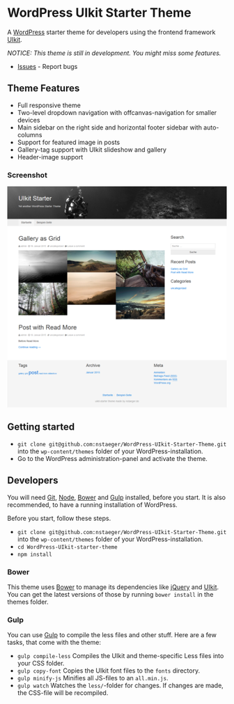 # WordPress UIkit Starter Theme

A [WordPress](http://www.wordpress.org) starter theme for developers using the frontend framework [UIkit](http://www.getuikit.com).

_NOTICE: This theme is still in development. You might miss some features._

- [Issues](https://github.com/nstaeger/WordPress-UIkit-Starter-Theme/issues) - Report bugs

## Theme Features

- Full responsive theme
- Two-level dropdown navigation with offcanvas-navigation for smaller devices
- Main sidebar on the right side and horizontal footer sidebar with auto-columns
- Support for featured image in posts
- Gallery-tag support with UIkit slideshow and gallery
- Header-image support

### Screenshot

![Screenshot](/screenshot-full.png)


## Getting started

- `git clone git@github.com:nstaeger/WordPress-UIkit-Starter-Theme.git` into the `wp-content/themes` folder of your WordPress-installation.
- Go to the WordPress administration-panel and activate the theme.


## Developers

You will need [Git](http://git-scm.com/), [Node](http://nodejs.org/), [Bower](http://bower.io/) and [Gulp](http://gulpjs.com/) installed, before you start. It is also recommended, to have a running installation of WordPress.

Before you start, follow these steps.

- `git clone git@github.com:nstaeger/WordPress-UIkit-Starter-Theme.git` into the `wp-content/themes` folder of your WordPress-installation.
- `cd WordPress-UIkit-starter-theme`
- `npm install`

### Bower

This theme uses [Bower](http://bower.io/) to manage its dependencies like [jQuery](http://jquery.com/) and [UIkit](http://getuikit.com/). You can get the latest versions of those by running `bower install` in the themes folder.

### Gulp

You can use [Gulp](http://gulpjs.com/) to compile the less files and other stuff. Here are a few tasks, that come with the theme:

- `gulp compile-less` Compiles the UIkit and theme-specific Less files into your CSS folder.
- `gulp copy-font` Copies the UIkit font files to the `fonts` directory.
- `gulp minify-js` Minifies all JS-files to an `all.min.js`.
- `gulp watch` Watches the `less/`-folder for changes. If changes are made, the CSS-file will be recompiled.
